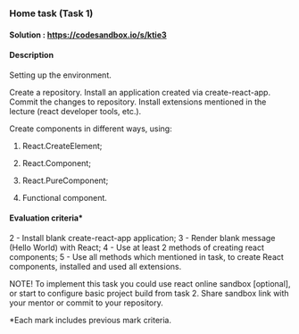 ### Home task (Task 1)

#### Solution : https://codesandbox.io/s/ktie3

#### Description
Setting up the environment. 

Create a repository. Install an application created via create-react-app. Commit the changes to repository. Install extensions mentioned in the lecture (react developer tools, etc.). 


Create components in different ways, using:  

1. React.CreateElement; 

2. React.Component; 

3. React.PureComponent;

4. Functional component. 
 
#### Evaluation criteria* 
 
2 - Install blank create-react-app application; 
3 - Render blank message (Hello World) with React; 
4 - Use at least 2 methods of creating react components; 
5 - Use all methods which mentioned in task, to create React components, installed and used all extensions. 
 

NOTE! To implement this task you could use react online sandbox [optional], or start to configure basic project build from task 2. Share sandbox link with your mentor or commit to your repository. 
 
*Each mark includes previous mark criteria. 
